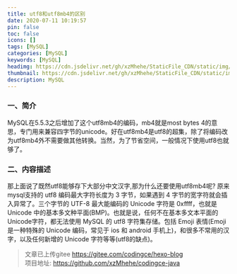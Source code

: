 ```yaml
---
title: utf8和utf8mb4的区别
date: 2020-07-11 10:19:57
pin: false
toc: false
icons: []
tags: [MySQL]
categories: [MySQL]
keywords: [MySQL]
headimg: https://cdn.jsdelivr.net/gh/xzMhehe/StaticFile_CDN/static/img/202108200937545.png
thumbnail: https://cdn.jsdelivr.net/gh/xzMhehe/StaticFile_CDN/static/img/202108200937545.png
description: MySQL
---
```

### 一、简介
MySQL在5.5.3之后增加了这个utf8mb4的编码，mb4就是most bytes 4的意思，专门用来兼容四字节的unicode。好在utf8mb4是utf8的超集，除了将编码改为utf8mb4外不需要做其他转换。当然，为了节省空间，一般情况下使用utf8也就够了。
### 二、内容描述
那上面说了既然utf8能够存下大部分中文汉字,那为什么还要使用utf8mb4呢? 原来mysql支持的 utf8 编码最大字符长度为 3 字节，如果遇到 4 字节的宽字符就会插入异常了。三个字节的 UTF-8 最大能编码的 Unicode 字符是 0xffff，也就是 Unicode 中的基本多文种平面(BMP)。也就是说，任何不在基本多文本平面的 Unicode字符，都无法使用 MySQL 的 utf8 字符集存储。包括 Emoji 表情(Emoji 是一种特殊的 Unicode 编码，常见于 ios 和 android 手机上)，和很多不常用的汉字，以及任何新增的 Unicode 字符等等(utf8的缺点)。


>文章已上传gitee https://gitee.com/codingce/hexo-blog   
>项目地址: https://github.com/xzMhehe/codingce-java